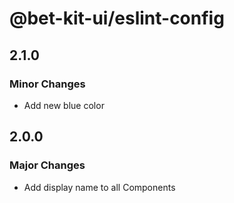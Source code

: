# @bet-kit-ui/eslint-config

## 2.1.0

### Minor Changes

- Add new blue color

## 2.0.0

### Major Changes

- Add display name to all Components
